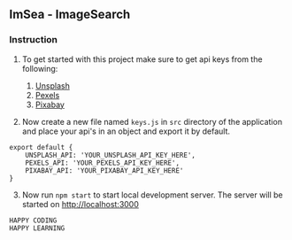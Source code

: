 ## ImSea - **Im**age**Sea**rch

### Instruction
1. To get started with this project make sure to get api keys from the following:
	1. [Unsplash](https://unsplash.com/developers)
	2. [Pexels](https://www.pexels.com/api/)
	3. [Pixabay](https://pixabay.com/en/service/about/api/)

2. Now create a new file named `keys.js` in `src` directory of the application and place your api's in an object and export it by default.

```
export default {
    UNSPLASH_API: 'YOUR_UNSPLASH_API_KEY_HERE',
    PEXELS_API: 'YOUR_PEXELS_API_KEY_HERE',
    PIXABAY_API: 'YOUR_PIXABAY_API_KEY_HERE'
}
```
3. Now run `npm start` to start local development server. The server will be started on [http://localhost:3000](http://localhost:3000)


```
HAPPY CODING
HAPPY LEARNING
```